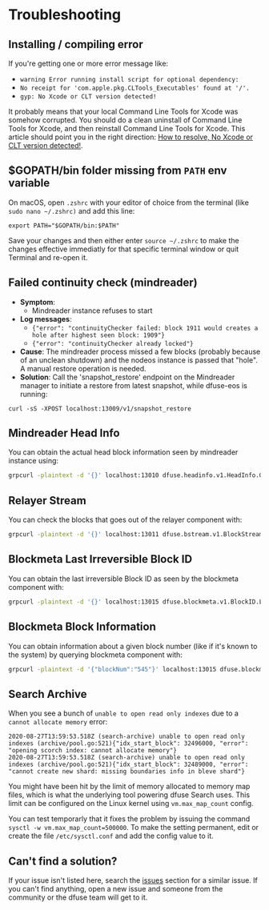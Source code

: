 # Troubleshooting

## Installing / compiling error

If you're getting one or more error message like:
* `warning Error running install script for optional dependency:`
* `No receipt for 'com.apple.pkg.CLTools_Executables' found at '/'.`
* `gyp: No Xcode or CLT version detected!`

It probably means that your local Command Line Tools for Xcode was somehow corrupted. You should do a clean uninstall of Command Line Tools for Xcode, and then reinstall Command Line Tools for Xcode. This article should point you in the right direction: [How to resolve, No Xcode or CLT version detected!](https://medium.com/@mrjohnkilonzi/how-to-resolve-no-xcode-or-clt-version-detected-d0cf2b10a750).

## $GOPATH/bin folder missing from `PATH` env variable

On macOS, open `.zshrc` with your editor of choice from the terminal (like `sudo nano ~/.zshrc)` and add this line:
```
export PATH="$GOPATH/bin:$PATH"
```

Save your changes and then either enter `source ~/.zshrc` to make the changes effective immediatly for that specific terminal window or quit Terminal and re-open it.

## Failed continuity check (mindreader)

* **Symptom**:
  * Mindreader instance refuses to start
* **Log messages**:
  * `{"error": "continuityChecker failed: block 1911 would creates a hole after highest seen block: 1909"}`
  * `{"error": "continuityChecker already locked"}`
* **Cause**: The mindreader process missed a few blocks (probably because of an unclean shutdown) and the nodeos instance is passed that "hole". A manual restore operation is needed.
* **Solution**: Call the 'snapshot_restore' endpoint on the Mindreader manager to initiate a restore from latest snapshot, while dfuse-eos is running:

```
curl -sS -XPOST localhost:13009/v1/snapshot_restore
```

## Mindreader Head Info

You can obtain the actual head block information seen by mindreader instance using:

```bash
grpcurl -plaintext -d '{}' localhost:13010 dfuse.headinfo.v1.HeadInfo.GetHeadInfo
```

## Relayer Stream

You can check the blocks that goes out of the relayer component with:

```bash
grpcurl -plaintext -d '{}' localhost:13011 dfuse.bstream.v1.BlockStream.Blocks | jq .number
```

## Blockmeta Last Irreversible Block ID

You can obtain the last irreversible Block ID as seen by the blockmeta component with:

```bash
grpcurl -plaintext -d '{}' localhost:13015 dfuse.blockmeta.v1.BlockID.LIBID
```

## Blockmeta Block Information

You can obtain information about a given block number (like if it's known to the system) by querying
blockmeta component with:

```bash
grpcurl -plaintext -d '{"blockNum":"545"}' localhost:13015 dfuse.blockmeta.v1.BlockID.NumToID
```

## Search Archive

When you see a bunch of `unable to open read only indexes` due to a `cannot allocate memory` error:

```log
2020-08-27T13:59:53.518Z (search-archive) unable to open read only indexes (archive/pool.go:521){"idx_start_block": 32496000, "error": "opening scorch index: cannot allocate memory"}
2020-08-27T13:59:53.518Z (search-archive) unable to open read only indexes (archive/pool.go:521){"idx_start_block": 32489000, "error": "cannot create new shard: missing boundaries info in bleve shard"}
```

You might have been hit by the limit of memory allocated to memory map files, which is what the underlying tool powering
dfuse Search uses. This limit can be configured on the Linux kernel using `vm.max_map_count` config.

You can test temporarly that it fixes the problem by issuing the command `sysctl -w vm.max_map_count=500000`. To make the
setting permanent, edit or create the file `/etc/sysctl.conf` and add the config value to it.

## Can't find a solution?

If your issue isn't listed here, search the [issues](https://github.com/dfuse-io/dfuse-eosio/issues) section for a similar issue. If you can't find anything, open a new issue and someone from the community or the dfuse team will get to it.
